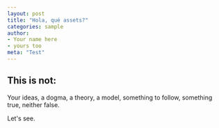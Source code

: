 ```yaml
---
layout: post
title: "Hola, qué assets?"
categories: sample
author:
- Your name here
- yours too
meta: "Test"
---
```

## This is not:
Your ideas, a dogma, a theory, a model, something to follow, something true, neither false.

Let's see.
